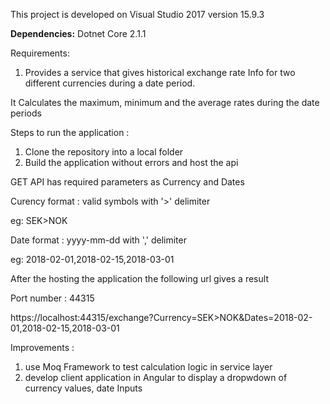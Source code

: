 
This project is developed on Visual Studio 2017 version 15.9.3

**Dependencies:**
Dotnet Core 2.1.1


Requirements:
1. Provides a service that gives historical exchange rate Info for two different currencies during a date period.

It Calculates the maximum, minimum and the average rates during the date periods

Steps to run the application :

1. Clone the repository into a local folder
2. Build the application without errors and host the api

GET API has required parameters as Currency and Dates 

Curency format : 
valid symbols with '>' delimiter

eg: SEK>NOK

Date format : 
yyyy-mm-dd with ',' delimiter

eg: 2018-02-01,2018-02-15,2018-03-01


After the hosting the application the following url gives a result

Port number : 44315

https://localhost:44315/exchange?Currency=SEK>NOK&Dates=2018-02-01,2018-02-15,2018-03-01



Improvements :
1. use Moq Framework to test calculation logic in service layer
2. develop client application in Angular to display a dropwdown of currency values, date Inputs
